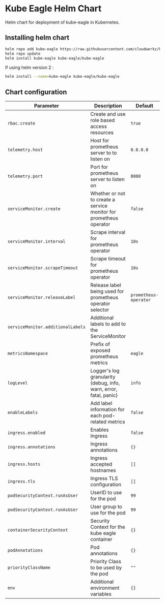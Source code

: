 # Kube Eagle Helm Chart

Helm chart for deployment of kube-eagle in Kubernetes.

## Installing helm chart

```bash
helm repo add kube-eagle https://raw.githubusercontent.com/cloudworkz/kube-eagle-helm-chart/master
helm repo update
helm install kube-eagle kube-eagle/kube-eagle
```

If using helm version 2 : 

```bash
helm install --name=kube-eagle kube-eagle/kube-eagle
```

## Chart configuration

| Parameter                         | Description                                                        | Default               |
| --------------------------------- | ------------------------------------------------------------------ | --------------------- |
| `rbac.create`                     | Create and use role based access resources                         | `true`                |
| `telemetry.host`                  | Host for prometheus server to to listen on                         | `0.0.0.0`             |
| `telemetry.port`                  | Port for prometheus server to listen on                            | `8080`                |
| `serviceMonitor.create`           | Whether or not to create a service monitor for prometheus operator | `false`               |
| `serviceMonitor.interval`         | Scrape interval for prometheus operator                            | `10s`                 |
| `serviceMonitor.scrapeTimeout`    | Scrape timeout for prometheus operator                             | `10s`                 |
| `serviceMonitor.releaseLabel`     | Release label being used for prometheus operator selector          | `prometheus-operator` |
| `serviceMonitor.additionalLabels` | Additional labels to add to the ServiceMonitor                     |                       |
| `metricsNamespace`                | Prefix of exposed prometheus metrics                               | `eagle`               |
| `logLevel`                        | Logger's log granularity (debug, info, warn, error, fatal, panic)  | `info`                |
| `enableLabels`                    | Add label information for each pod-related metrics                 | `false`                |
| `ingress.enabled`                 | Enables Ingress                                                    | `false`               |
| `ingress.annotations`             | Ingress annotations                                                | `{}`                  |
| `ingress.hosts`                   | Ingress accepted hostnames                                         | `[]`                  |
| `ingress.tls`                     | Ingress TLS configuration                                          | `[]`                  |
| `podSecurityContext.runAsUser`    | UserID to use for the pod                                          | `99`                  |
| `podSecurityContext.runAsUser`    | User group to use for the pod                                      | `99`                  |
| `containerSecurityContext`        | Security Context for the kube eagle container                      | `{}`                  |
| `podAnnotations`                  | Pod annotations                                                    | `{}`                  |
| `priorityClassName`               | Priority Class to be used by the pod                               | `""`                  |
| `env`                             | Additional environment variables                                   | `{}`                  |
